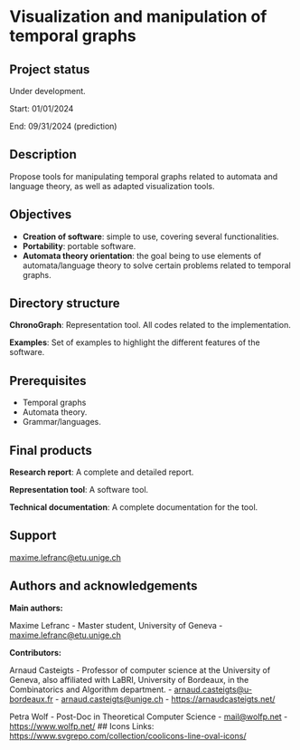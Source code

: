 # Visualization and manipulation of temporal graphs

## Project status

Under development.

Start: 01/01/2024

End: 09/31/2024 (prediction)

## Description

Propose tools for manipulating temporal graphs related to automata and language theory, as well as adapted visualization tools.

## Objectives

- **Creation of software**: simple to use, covering several functionalities.
- **Portability**: portable software.
- **Automata theory orientation**: the goal being to use elements of automata/language theory to solve certain problems related to temporal graphs.

## Directory structure

**ChronoGraph**: Representation tool. All codes related to the implementation.

**Examples**: Set of examples to highlight the different features of the software.

## Prerequisites

- Temporal graphs
- Automata theory.
- Grammar/languages.

## Final products

**Research report**: A complete and detailed report.

**Representation tool**: A software tool.

**Technical documentation**: A complete documentation for the tool.

## Support

maxime.lefranc@etu.unige.ch

## Authors and acknowledgements

**Main authors:**

Maxime Lefranc - Master student, University of Geneva - maxime.lefranc@etu.unige.ch

**Contributors:**

Arnaud Casteigts - Professor of computer science at the University of Geneva, also affiliated with LaBRI, University of Bordeaux, in the Combinatorics and Algorithm department. - arnaud.casteigts@u-bordeaux.fr - arnaud.casteigts@unige.ch - https://arnaudcasteigts.net/

Petra Wolf - Post-Doc in Theoretical Computer Science - mail@wolfp.net - https://www.wolfp.net/ ## Icons Links: https://www.svgrepo.com/collection/coolicons-line-oval-icons/